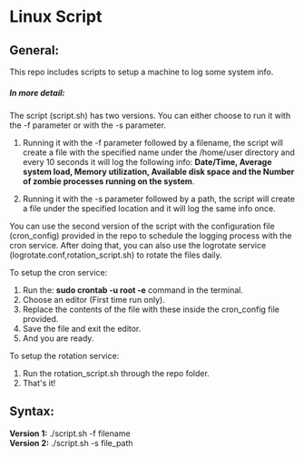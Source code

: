 # Linux Script

<h2>General:</h2>
<p>This repo includes scripts to setup a machine to log some system info.</p>

<h5>In more detail:</h5>
<p>The script (script.sh) has two versions. You can either choose to run it with the -f parameter or with the -s parameter.
<ol>
<li>
  Running it with the -f parameter followed by a filename, the script will create a file with the specified name under the /home/user directory and every 10 seconds it will log the following info: <b>Date/Time, Average system load, Memory utilization, Available disk space and the Number of zombie processes running on the system</b>.</p>
</li>
<li>
   Running it with the -s parameter followed by a path, the script will create a file under the specified location and it will log the same info once.
</li>
</ol>
</p>

<p>You can use the second version of the script with the configuration file (cron_config) provided in the repo to schedule the logging process with the cron service. After doing that, you can also use the logrotate service (logrotate.conf,rotation_script.sh) to rotate the files daily.</p>

<p>
  To setup the cron service:
  <ol>
    <li>Run the: <b>sudo crontab -u root -e</b> command in the terminal. </li>
    <li>Choose an editor (First time run only). </li>
    <li>Replace the contents of the file with these inside the cron_config file provided. </li>
    <li>Save the file and exit the editor. </li>
    <li>And you are ready. </li>
  </ol>
</p>

<p>
  To setup the rotation service:
    <ol>
    <li>Run the rotation_script.sh through the repo folder. </li>
    <li>That's it!</li>
  </ol>
</p>

<h2>Syntax:</h2>
<p><b>Version 1:</b> ./script.sh -f filename</br>
<b>Version 2:</b> ./script.sh -s file_path</p>


